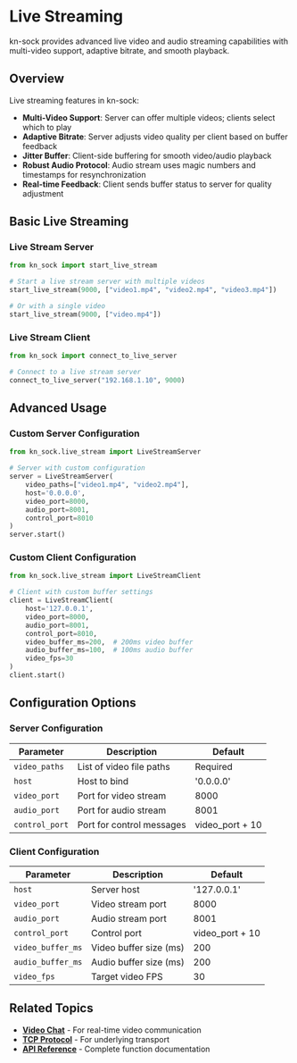 # Live Streaming

kn-sock provides advanced live video and audio streaming capabilities with multi-video support, adaptive bitrate, and smooth playback.

## Overview

Live streaming features in kn-sock:
- **Multi-Video Support**: Server can offer multiple videos; clients select which to play
- **Adaptive Bitrate**: Server adjusts video quality per client based on buffer feedback
- **Jitter Buffer**: Client-side buffering for smooth video/audio playback
- **Robust Audio Protocol**: Audio stream uses magic numbers and timestamps for resynchronization
- **Real-time Feedback**: Client sends buffer status to server for quality adjustment

## Basic Live Streaming

### Live Stream Server

```python
from kn_sock import start_live_stream

# Start a live stream server with multiple videos
start_live_stream(9000, ["video1.mp4", "video2.mp4", "video3.mp4"])

# Or with a single video
start_live_stream(9000, ["video.mp4"])
```

### Live Stream Client

```python
from kn_sock import connect_to_live_server

# Connect to a live stream server
connect_to_live_server("192.168.1.10", 9000)
```

## Advanced Usage

### Custom Server Configuration

```python
from kn_sock.live_stream import LiveStreamServer

# Server with custom configuration
server = LiveStreamServer(
    video_paths=["video1.mp4", "video2.mp4"],
    host='0.0.0.0',
    video_port=8000,
    audio_port=8001,
    control_port=8010
)
server.start()
```

### Custom Client Configuration

```python
from kn_sock.live_stream import LiveStreamClient

# Client with custom buffer settings
client = LiveStreamClient(
    host='127.0.0.1',
    video_port=8000,
    audio_port=8001,
    control_port=8010,
    video_buffer_ms=200,  # 200ms video buffer
    audio_buffer_ms=100,  # 100ms audio buffer
    video_fps=30
)
client.start()
```

## Configuration Options

### Server Configuration

| Parameter | Description | Default |
|-----------|-------------|---------|
| `video_paths` | List of video file paths | Required |
| `host` | Host to bind | '0.0.0.0' |
| `video_port` | Port for video stream | 8000 |
| `audio_port` | Port for audio stream | 8001 |
| `control_port` | Port for control messages | video_port + 10 |

### Client Configuration  

| Parameter | Description | Default |
|-----------|-------------|---------|
| `host` | Server host | '127.0.0.1' |
| `video_port` | Video stream port | 8000 |
| `audio_port` | Audio stream port | 8001 |
| `control_port` | Control port | video_port + 10 |
| `video_buffer_ms` | Video buffer size (ms) | 200 |
| `audio_buffer_ms` | Audio buffer size (ms) | 200 |
| `video_fps` | Target video FPS | 30 |

## Related Topics

- **[Video Chat](video-chat.md)** - For real-time video communication
- **[TCP Protocol](../protocols/tcp.md)** - For underlying transport
- **[API Reference](../api-reference.md)** - Complete function documentation 